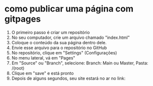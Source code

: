 # como publicar uma página com gitpages
1. O primeiro passo é criar um repositório
2. No seu computador, crie um arquivo chamado "index.html"
3. Coloque o conteúdo da sua página dentro dele.
4. Envie esse arquivo para o repositório no GitHub
5. No repositório, clique em "Settings" (Configurações)
6. No menu lateral, vá em "Pages"
7. Em "Source" ou "Branch", selecione: Branch: Main ou Master, Pasta: /(root)
8. Clique em "save" e está pronto
9. Depois de alguns segundos, seu site estará no ar no link:
